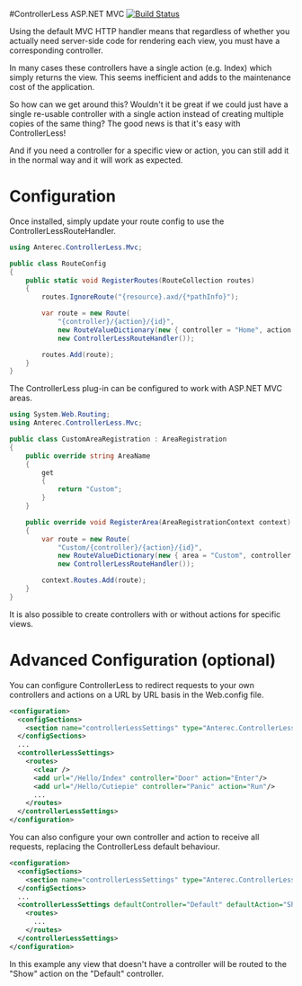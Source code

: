 #ControllerLess ASP.NET MVC [![Build Status](https://api.travis-ci.org/brentj73/ControllerLess.svg)](https://travis-ci.org/brentj73/ControllerLess)

Using the default MVC HTTP handler means that regardless of whether you actually need server-side code 
for rendering each view, you must have a corresponding controller.

In many cases these controllers have a single action (e.g. Index) which simply returns the view. This 
seems inefficient and adds to the maintenance cost of the application.

So how can we get around this? Wouldn't it be great if we could just have a single re-usable controller 
with a single action instead of creating multiple copies of the same thing? The good news is that it's easy with ControllerLess!

And if you need a controller for a specific view or action, you can still add it in the normal way and it will work as expected.

Configuration
=============

Once installed, simply update your route config to use the ControllerLessRouteHandler.

```C#
using Anterec.ControllerLess.Mvc;

public class RouteConfig
{
	public static void RegisterRoutes(RouteCollection routes)
	{
		routes.IgnoreRoute("{resource}.axd/{*pathInfo}");

		var route = new Route(
			"{controller}/{action}/{id}",
			new RouteValueDictionary(new { controller = "Home", action = "Index", id = UrlParameter.Optional }),
			new ControllerLessRouteHandler());

		routes.Add(route);
	}
}
```

The ControllerLess plug-in can be configured to work with ASP.NET MVC areas.

```C#
using System.Web.Routing;
using Anterec.ControllerLess.Mvc;

public class CustomAreaRegistration : AreaRegistration 
{
	public override string AreaName 
	{
		get 
		{
			return "Custom";
		}
	}

	public override void RegisterArea(AreaRegistrationContext context) 
	{
		var route = new Route(
			"Custom/{controller}/{action}/{id}",
			new RouteValueDictionary(new { area = "Custom", controller = "Home", action = "Index", id = UrlParameter.Optional }),
			new ControllerLessRouteHandler());

		context.Routes.Add(route);
	}
}
```

It is also possible to create controllers with or without actions for specific views.

Advanced Configuration (optional)
=================================

You can configure ControllerLess to redirect requests to your own controllers and actions on a URL by URL basis in the Web.config file.

```XML
<configuration>
  <configSections>
	<section name="controllerLessSettings" type="Anterec.ControllerLess.Configuration.RouteConfiguration, Anterec.ControllerLess"/>
  </configSections>
  ...
  <controllerLessSettings>
    <routes>
      <clear />
      <add url="/Hello/Index" controller="Door" action="Enter"/>
      <add url="/Hello/Cutiepie" controller="Panic" action="Run"/>
      ...
    </routes>
  </controllerLessSettings>
</configuration>
```

You can also configure your own controller and action to receive all requests, replacing the ControllerLess default behaviour.

```XML
<configuration>
  <configSections>
	<section name="controllerLessSettings" type="Anterec.ControllerLess.Configuration.RouteConfiguration, Anterec.ControllerLess"/>
  </configSections>
  ...
  <controllerLessSettings defaultController="Default" defaultAction="Show">
    <routes>
      ...
    </routes>
  </controllerLessSettings>
</configuration>
```

In this example any view that doesn't have a controller will be routed to the "Show" action on the "Default" controller.
